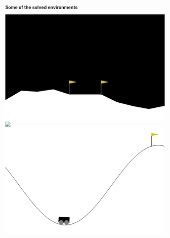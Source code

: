 **Some of the solved environments**

![](https://github.com/Jens21/Solving-Gym-with-DDPG/blob/main/Box2D/LunarLander/doc/screen.gif)
![](https://github.com/Jens21/Solving-Gym-with-DDPG/blob/main/Classic%20Control/doc/Pendulum/doc/screen.gif)
![](https://github.com/Jens21/Solving-Gym-with-DDPG/blob/main/Classic%20Control/Mountain_Car/doc/screen.gif)
